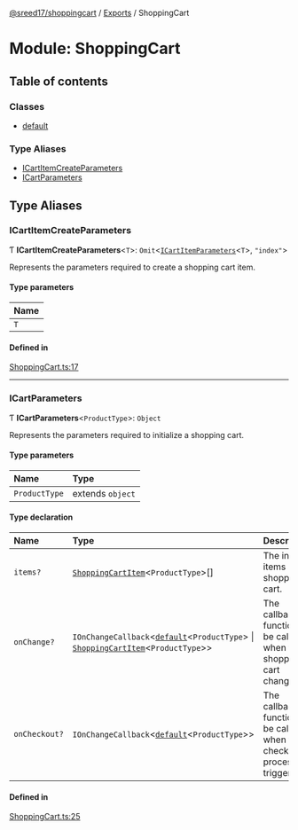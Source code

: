 [@sreed17/shoppingcart](../README.md) / [Exports](../modules.md) / ShoppingCart

# Module: ShoppingCart

## Table of contents

### Classes

- [default](../classes/ShoppingCart.default.md)

### Type Aliases

- [ICartItemCreateParameters](ShoppingCart.md#icartitemcreateparameters)
- [ICartParameters](ShoppingCart.md#icartparameters)

## Type Aliases

### ICartItemCreateParameters

Ƭ **ICartItemCreateParameters**\<`T`\>: `Omit`\<[`ICartItemParameters`](ShoppingCartItem.md#icartitemparameters)\<`T`\>, ``"index"``\>

Represents the parameters required to create a shopping cart item.

#### Type parameters

| Name |
| :------ |
| `T` |

#### Defined in

[ShoppingCart.ts:17](https://github.com/sreed17/shoppingcart/blob/542de64/src/ShoppingCart.ts#L17)

___

### ICartParameters

Ƭ **ICartParameters**\<`ProductType`\>: `Object`

Represents the parameters required to initialize a shopping cart.

#### Type parameters

| Name | Type |
| :------ | :------ |
| `ProductType` | extends `object` |

#### Type declaration

| Name | Type | Description |
| :------ | :------ | :------ |
| `items?` | [`ShoppingCartItem`](../classes/ShoppingCartItem.ShoppingCartItem.md)\<`ProductType`\>[] | The initial items in the shopping cart. |
| `onChange?` | `IOnChangeCallback`\<[`default`](../classes/ShoppingCart.default.md)\<`ProductType`\> \| [`ShoppingCartItem`](../classes/ShoppingCartItem.ShoppingCartItem.md)\<`ProductType`\>\> | The callback function to be called when the shopping cart changes. |
| `onCheckout?` | `IOnChangeCallback`\<[`default`](../classes/ShoppingCart.default.md)\<`ProductType`\>\> | The callback function to be called when the checkout process is triggered. |

#### Defined in

[ShoppingCart.ts:25](https://github.com/sreed17/shoppingcart/blob/542de64/src/ShoppingCart.ts#L25)
